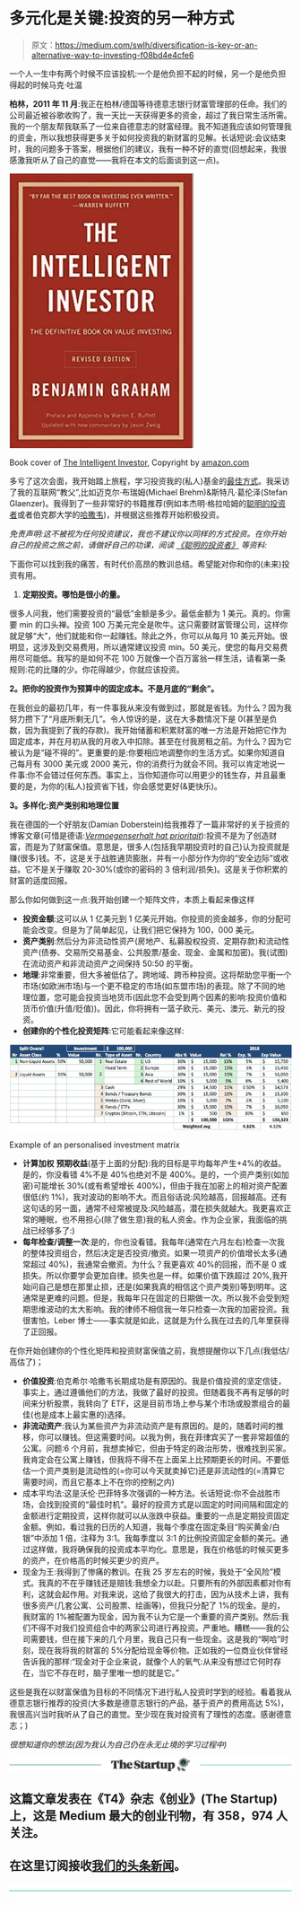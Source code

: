 # 多元化是关键:投资的另一种方式

> 原文：<https://medium.com/swlh/diversification-is-key-or-an-alternative-way-to-investing-f08bd4e4cfe6>

一个人一生中有两个时候不应该投机:一个是他负担不起的时候，另一个是他负担得起的时候马克·吐温

**柏林，2011 年 11 月**:我正在柏林/德国等待德意志银行财富管理部的任命。我们的公司最近被谷歌收购了，我一天比一天获得更多的资金，超过了我日常生活所需。我的一个朋友帮我联系了一位来自德意志的财富经理。我不知道我应该如何管理我的资金，所以我想获得更多关于如何投资我的新财富的见解。长话短说:会议结束时，我的问题多于答案，根据他们的建议，我有一种不好的直觉(回想起来，我很感激我听从了自己的直觉——我将在本文的后面谈到这一点)。

![](img/5731349415bffa1851e1622331e9a73a.png)

Book cover of [The Intelligent Investor](https://www.amazon.com/gp/product/0060555661/ref=as_li_tl?ie=UTF8&camp=1789&creative=9325&creativeASIN=0060555661&linkCode=as2&tag=maxwerba-20&linkId=6b597659488d600acf071a5e1a1f35b5), Copyright by [amazon.com](https://www.amazon.com/Intelligent-Investor-Definitive-Investing-Essentials/dp/0060555661)

多亏了这次会面，我开始踏上旅程，学习投资我的(私人)基金的[最佳方式](https://entrepreneurship7.com/)。我采访了我的互联网“教父”,比如迈克尔·布瑞姆(Michael Brehm)&斯特凡·葛伦泽(Stefan Glaenzer)。我得到了一些非常好的书籍推荐(例如本杰明·格拉哈姆的[聪明的投资者](https://www.amazon.com/gp/product/0060555661/ref=as_li_tl?ie=UTF8&camp=1789&creative=9325&creativeASIN=0060555661&linkCode=as2&tag=maxwerba-20&linkId=6b597659488d600acf071a5e1a1f35b5)或者伯克郡大学的[哈撒韦](https://www.amazon.com/gp/product/0998406260/ref=as_li_tl?ie=UTF8&camp=1789&creative=9325&creativeASIN=0998406260&linkCode=as2&tag=maxwerba-20&linkId=a68ddb7000254c3d95dd6c7734723876))，并根据这些推荐开始积极投资。

*免责声明:这不被视为任何投资建议，我也不建议你以同样的方式投资。在你开始自己的投资之旅之前，请做好自己的功课，阅读* [*《聪明的投资者》*](https://www.amazon.com/gp/product/0060555661/ref=as_li_tl?ie=UTF8&camp=1789&creative=9325&creativeASIN=0060555661&linkCode=as2&tag=maxwerba-20&linkId=6b597659488d600acf071a5e1a1f35b5) *等资料:*

下面你可以找到我的痛苦，有时代价高昂的教训总结。希望能对你和你的(未来)投资有用。

1.  **定期投资。哪怕是很小的量。**

很多人问我，他们需要投资的“最低”金额是多少。最低金额为 1 美元。真的。你需要 min 的口头禅。投资 100 万美元完全是吹牛。这只需要财富管理公司，这样你就足够“大”，他们就能和你一起赚钱。除此之外，你可以从每月 10 美元开始。很明显，这涉及到交易费用，所以通常建议投资 min。50 美元，使您的每月交易费用尽可能低。我写的是如何不花 100 万就像一个百万富翁一样生活，请看第一条规则:花的比赚的少。你花得越少，你就应该投资。

**2。把你的投资作为预算中的固定成本。不是月底的“剩余”。**

在我创业的最初几年，有一件事我从来没有做到过，那就是省钱。为什么？因为我努力攒下了“月底所剩无几”。令人惊讶的是，这在大多数情况下是 0(甚至是负数，因为我提到了我的存款)。我开始储蓄和积累财富的唯一方法是开始把它作为固定成本，并在月初从我的月收入中扣除。甚至在付我房租之前。为什么？因为它被认为是“碰不得的”。更重要的是:你要相应地调整你的生活方式。如果你知道自己每月有 3000 美元或 2000 美元，你的消费行为就会不同。我可以肯定地说一件事:你不会错过任何东西。事实上，当你知道你可以用更少的钱生存，并且最重要的是，为你的(私人)投资省下钱，你会感觉更好(&更快乐)。

**3。多样化:资产类别和地理位置**

我在德国的一个好朋友(Damian Doberstein)给我推荐了一篇非常好的关于投资的博客文章(可惜是德语:[*Vermoegenserhalt hat prioritait*](https://think-beyondtheobvious.com/was-tun-mit-dem-geld-7-vermoegenserhalt-hat-prioritaet/)):投资不是为了创造财富，而是为了财富保值。意思是，很多人(包括我早期投资时的自己)认为投资就是赚(很多)钱。不，这是关于战胜通货膨胀，并有一小部分作为你的“安全边际”或收益。它不是关于赚取 20-30%(或你的密码的 3 倍利润/损失)。这是关于你积累的财富的适度回报。

那么你如何做到这一点:我开始创建一个矩阵文件，本质上看起来像这样

*   **投资金额**:这可以从 1 亿美元到 1 亿美元开始。你投资的资金越多，你的分配可能会改变。但是为了简单起见，让我们把它保持为 100，000 美元。
*   **资产类别**:然后分为非流动性资产(房地产、私募股权投资、定期存款)和流动性资产(债券、交易所交易基金、公共股票/基金、现金、金属和加密)。我(试图)在流动资产和非流动资产之间保持 50:50 的平衡。
*   **地理**:非常重要，但大多被低估了。跨地域、跨币种投资。这将帮助您平衡一个市场(如欧洲市场)与一个更不稳定的市场(如东盟市场)的表现。除了不同的地理位置，您可能会投资当地货币(因此您不会受到两个因素的影响:投资价值和货币价值(升值/贬值))。因此，你将拥有一篮子欧元、美元、澳元、新元的投资。
*   **创建你的个性化投资矩阵**:它可能看起来像这样:

![](img/d3396c2a3e33709f72d6c20c38a00a22.png)

Example of an personalised investment matrix

*   **计算加权** **预期收益**(基于上面的分配):我的目标是平均每年产生+4%的收益。是的，你没看错 4%不是 40%也绝对不是 400%。是的，一个资产类别(如加密)可能增长 30%(或有希望增长 400%)，但由于我在加密上的相对资产配置很低(约 1%)，我对波动的影响不大。而且俗话说:风险越高，回报越高。还有这句话的另一面，通常不经常被提及:风险越高，潜在损失就越大。我更喜欢正常的睡眠，也不用担心(除了做生意)我的私人资金。作为企业家，我面临的挑战已经够多了:)
*   **每年检查/调整一次**:是的，你也没看错。我每年(通常在六月左右)检查一次我的整体投资组合，然后决定是否投资/撤资。如果一项资产的价值增长太多(通常超过 40%)，我通常会撤资。为什么？我更喜欢 40%的回报，而不是 0 或损失。所以你要学会更加自律。损失也是一样。如果价值下跌超过 20%,我开始问自己是想在那里止损，还是(如果我真的相信这个资产类别)等到明年。这通常是更难的问题。但是，我每年只在固定的日期做一次。所以我不会受到短期思维波动的太大影响。我的律师不相信我一年只检查一次我的加密投资。我很害怕，Leber 博士——事实就是如此，这就是为什么我在过去的几年里获得了正回报。

在你开始创建你的个性化矩阵和投资财富保值之前，我想提醒你以下几点(我低估/高估了)；

*   **价值投资**:伯克希尔·哈撒韦长期成功是有原因的。我是价值投资的坚定信徒，事实上，通过遵循他们的方法，我做了最好的投资。但随着我不再有足够的时间来分析股票，我转向了 ETF，这是目前市场上参与某个市场或股票组合的最佳(也是成本上最实惠的)选择。
*   **非流动资产**:我认为某些资产为非流动资产是有原因的。是的，随着时间的推移，你可以赚钱。但这需要时间。以我为例，我在菲律宾买了一套非常超值的公寓。问题:6 个月前，我想卖掉它，但由于特定的政治形势，很难找到买家。我肯定会在公寓上赚钱，但我将不得不在上面呆上比预期更长的时间。不要低估一个资产类别是流动性的(=你可以今天就卖掉它)还是非流动性的(=清算它需要时间，而且它基本上不在你的控制之内)
*   成本平均法:这是沃伦·巴菲特多次强调的一种方法。长话短说:你不会战胜市场，会找到投资的“最佳时机”。最好的投资方式是以固定的时间间隔和固定的金额进行定期投资，这样你就可以从涨跌中获益。重要的一点是定期投资固定金额。例如，看过我的日历的人知道，我每个季度在固定条目“购买黄金/白银”中添加 1 倍，注释为 3:1。我每季度以 3:1 的比例投资固定金额的美元。通过这样做，我将确保我的投资成本平均化。意思是，我在价格低的时候买更多的资产，在价格高的时候买更少的资产。
*   现金为王:我得到了惨痛的教训。在我 25 岁左右的时候，我处于“全风险”模式。我真的不在乎赚钱还是赔钱:我想全力以赴。只要所有的外部因素都对你有利，这就会起作用。对我来说，这给了我很大的打击，因为从技术上讲，我有很多资产(几套公寓、公司股票、绘画等)，但我只分配了 1%的现金。是的，我财富的 1%被配置为现金，因为我不认为它是一个重要的资产类别。然后:我们不得不对我们投资组合中的两家公司进行再投资。严重地。糟糕——我的公司需要钱，但在接下来的几个月里，我自己只有一些现金。这是我的“啊哈”时刻，现在我将我的财富的 5%分配给现金等价物。正如我的一位商业伙伴曾经告诉我的那样:“现金对于企业来说，就像个人的氧气:从来没有想过它何时存在，当它不存在时，脑子里唯一想的就是它。”

这些是我在以财富保值为目标的不同情况下进行私人投资时学到的经验。看着我从德意志银行推荐的投资(大多数是德意志银行的产品，基于资产的费用高达 5%)，我很高兴当时我听从了自己的直觉。至少现在我对投资有了理性的态度。感谢德意志；)

*很想知道你的想法(因为我认为自己仍在永无止境的学习过程中)*

[![](img/308a8d84fb9b2fab43d66c117fcc4bb4.png)](https://medium.com/swlh)

## 这篇文章发表在《T4》杂志《创业》(The Startup)上，这是 Medium 最大的创业刊物，有 358，974 人关注。

## 在这里订阅接收[我们的头条新闻](http://growthsupply.com/the-startup-newsletter/)。

[![](img/b0164736ea17a63403e660de5dedf91a.png)](https://medium.com/swlh)